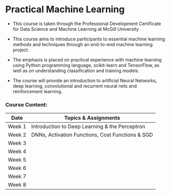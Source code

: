 # Practical Machine Learning

- This course is taken through the Professional Development Certificate for Data Science and Machine Learning at McGill University

- This course aims to introduce participants to essential machine learning methods and techniques through an end-to-end machine learning project.
- The emphasis is placed on practical experience with machine learning using Python programming language, scikit-learn and TensorFlow, as well as on understanding classification and training models. 
- The course will provide an introduction to artificial Neural Networks, deep learning, convolutional and recurrent neural nets and reinforcement learning.

### Course Content:

| Date              | Topics & Assignments                               |
|-------------------|----------------------------------------------------|
| Week 1            | Introduction to Deep Learning & the Perceptron     |
| Week 2            | DNNs, Activation Functions, Cost Functions & SGD   |
| Week 3            |                                                    |
| Week 4            |                                                    |
| Week 5            |                                                    |
| Week 6            |                                                    |
| Week 7            |                                                    |
| Week 8            |                                                    |